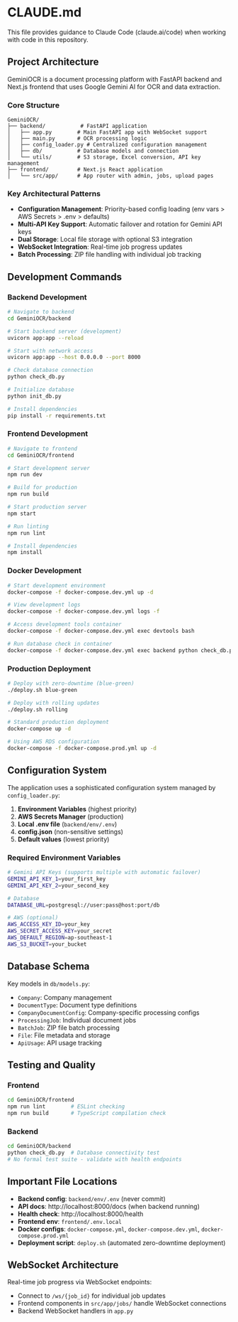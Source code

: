 # CLAUDE.md

This file provides guidance to Claude Code (claude.ai/code) when working with code in this repository.

## Project Architecture

GeminiOCR is a document processing platform with FastAPI backend and Next.js frontend that uses Google Gemini AI for OCR and data extraction.

### Core Structure
```
GeminiOCR/
├── backend/           # FastAPI application
│   ├── app.py        # Main FastAPI app with WebSocket support
│   ├── main.py       # OCR processing logic
│   ├── config_loader.py # Centralized configuration management
│   ├── db/           # Database models and connection
│   └── utils/        # S3 storage, Excel conversion, API key management
├── frontend/         # Next.js React application
│   └── src/app/      # App router with admin, jobs, upload pages
```

### Key Architectural Patterns
- **Configuration Management**: Priority-based config loading (env vars > AWS Secrets > .env > defaults)
- **Multi-API Key Support**: Automatic failover and rotation for Gemini API keys
- **Dual Storage**: Local file storage with optional S3 integration
- **WebSocket Integration**: Real-time job progress updates
- **Batch Processing**: ZIP file handling with individual job tracking

## Development Commands

### Backend Development
```bash
# Navigate to backend
cd GeminiOCR/backend

# Start backend server (development)
uvicorn app:app --reload

# Start with network access
uvicorn app:app --host 0.0.0.0 --port 8000

# Check database connection
python check_db.py

# Initialize database
python init_db.py

# Install dependencies
pip install -r requirements.txt
```

### Frontend Development
```bash
# Navigate to frontend
cd GeminiOCR/frontend

# Start development server
npm run dev

# Build for production
npm run build

# Start production server
npm start

# Run linting
npm run lint

# Install dependencies
npm install
```

### Docker Development
```bash
# Start development environment
docker-compose -f docker-compose.dev.yml up -d

# View development logs
docker-compose -f docker-compose.dev.yml logs -f

# Access development tools container
docker-compose -f docker-compose.dev.yml exec devtools bash

# Run database check in container
docker-compose -f docker-compose.dev.yml exec backend python check_db.py
```

### Production Deployment
```bash
# Deploy with zero-downtime (blue-green)
./deploy.sh blue-green

# Deploy with rolling updates
./deploy.sh rolling

# Standard production deployment
docker-compose up -d

# Using AWS RDS configuration
docker-compose -f docker-compose.prod.yml up -d
```

## Configuration System

The application uses a sophisticated configuration system managed by `config_loader.py`:

1. **Environment Variables** (highest priority)
2. **AWS Secrets Manager** (production)
3. **Local .env file** (`backend/env/.env`)
4. **config.json** (non-sensitive settings)
5. **Default values** (lowest priority)

### Required Environment Variables
```bash
# Gemini API Keys (supports multiple with automatic failover)
GEMINI_API_KEY_1=your_first_key
GEMINI_API_KEY_2=your_second_key

# Database
DATABASE_URL=postgresql://user:pass@host:port/db

# AWS (optional)
AWS_ACCESS_KEY_ID=your_key
AWS_SECRET_ACCESS_KEY=your_secret
AWS_DEFAULT_REGION=ap-southeast-1
AWS_S3_BUCKET=your_bucket
```

## Database Schema

Key models in `db/models.py`:
- `Company`: Company management
- `DocumentType`: Document type definitions
- `CompanyDocumentConfig`: Company-specific processing configs
- `ProcessingJob`: Individual document jobs
- `BatchJob`: ZIP file batch processing
- `File`: File metadata and storage
- `ApiUsage`: API usage tracking

## Testing and Quality

### Frontend
```bash
cd GeminiOCR/frontend
npm run lint        # ESLint checking
npm run build       # TypeScript compilation check
```

### Backend
```bash
cd GeminiOCR/backend
python check_db.py  # Database connectivity test
# No formal test suite - validate with health endpoints
```

## Important File Locations

- **Backend config**: `backend/env/.env` (never commit)
- **API docs**: http://localhost:8000/docs (when backend running)
- **Health check**: http://localhost:8000/health
- **Frontend env**: `frontend/.env.local`
- **Docker configs**: `docker-compose.yml`, `docker-compose.dev.yml`, `docker-compose.prod.yml`
- **Deployment script**: `deploy.sh` (automated zero-downtime deployment)

## WebSocket Architecture

Real-time job progress via WebSocket endpoints:
- Connect to `/ws/{job_id}` for individual job updates
- Frontend components in `src/app/jobs/` handle WebSocket connections
- Backend WebSocket handlers in `app.py`